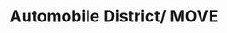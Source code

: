 ---
pid: rs131
title: Automobile District/ MOVE
location_transcription: Cobbs Creek Park
coordinates: "[-75.257179444983, 39.96838925419]"
zipcode: '19139'
gen_neighborhood: West Philadelphia
neighborhood: Walnut Hill
outside_phl: 
age: '53'
age_range: 50-59
instagram: 
image_file_name: rs_131.jpg
proposal_transcription: The Automobile District in West Phila. It would be great to
  see an actual monument commemorating that. Also a monument (opposed to a marker)
  recognizing MOVE. Both monuments could reside in Cobbs Creek Park.
topic: History,MOVE,Violence
topic_summary: 0, 0, 0, 0
type: Other No Form
keywords_other: 
credit: Teti Ndeti
image_labels: 
twitter: 
facebook: 
permalink: "/monuments/rs131/"
layout: item-page
---